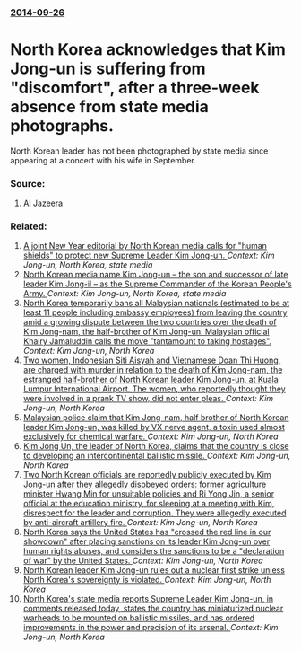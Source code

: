 ### [2014-09-26](/news/2014/09/26/index.md)

# North Korea acknowledges that Kim Jong-un is suffering from "discomfort", after a three-week absence from state media photographs. 

North Korean leader has not been photographed by state media since appearing at a concert with his wife in September.


### Source:

1. [Al Jazeera](http://www.aljazeera.com/news/asia-pacific/2014/09/kim-jong-un-suffering-from-discomfort-201492611159278936.html)

### Related:

1. [A joint New Year editorial by North Korean media calls for "human shields" to protect new Supreme Leader Kim Jong-un. ](/news/2012/01/1/a-joint-new-year-editorial-by-north-korean-media-calls-for-human-shields-to-protect-new-supreme-leader-kim-jong-un.md) _Context: Kim Jong-un, North Korea, state media_
2. [North Korean media name Kim Jong-un &ndash; the son and successor of late leader Kim Jong-il &ndash; as the Supreme Commander of the Korean People's Army. ](/news/2011/12/24/north-korean-media-name-kim-jong-un-ndash-the-son-and-successor-of-late-leader-kim-jong-il-ndash-as-the-supreme-commander-of-the-korean.md) _Context: Kim Jong-un, North Korea, state media_
3. [North Korea temporarily bans all Malaysian nationals (estimated to be at least 11 people including embassy employees) from leaving the country amid a growing dispute between the two countries over the death of Kim Jong-nam, the half-brother of Kim Jong-un. Malaysian official Khairy Jamaluddin calls the move "tantamount to taking hostages". ](/news/2017/03/7/north-korea-temporarily-bans-all-malaysian-nationals-estimated-to-be-at-least-11-people-including-embassy-employees-from-leaving-the-count.md) _Context: Kim Jong-un, North Korea_
4. [Two women, Indonesian Siti Aisyah and Vietnamese Doan Thi Huong, are charged with murder in relation to the death of Kim Jong-nam, the estranged half-brother of North Korean leader Kim Jong-un, at Kuala Lumpur International Airport. The women, who reportedly thought they were  involved in a prank TV show, did not enter pleas. ](/news/2017/03/1/two-women-indonesian-siti-aisyah-and-vietnamese-aoa-n-tha-haedegae-ng-are-charged-with-murder-in-relation-to-the-death-of-kim-jong-nam-the.md) _Context: Kim Jong-un, North Korea_
5. [Malaysian police claim that Kim Jong-nam, half brother of North Korean leader Kim Jong-un, was killed by VX nerve agent, a toxin used almost exclusively for chemical warfare. ](/news/2017/02/24/malaysian-police-claim-that-kim-jong-nam-half-brother-of-north-korean-leader-kim-jong-un-was-killed-by-vx-nerve-agent-a-toxin-used-almost.md) _Context: Kim Jong-un, North Korea_
6. [Kim Jong Un, the leader of North Korea, claims that the country is close to developing an intercontinental ballistic missile. ](/news/2017/01/1/kim-jong-un-the-leader-of-north-korea-claims-that-the-country-is-close-to-developing-an-intercontinental-ballistic-missile.md) _Context: Kim Jong-un, North Korea_
7. [Two North Korean officials are reportedly publicly executed by Kim Jong-un after they allegedly disobeyed orders: former agriculture minister Hwang Min for unsuitable policies and Ri Yong Jin, a senior official at the education ministry, for sleeping at a meeting with Kim, disrespect for the leader and corruption. They were allegedly executed by anti-aircraft artillery fire. ](/news/2016/08/30/two-north-korean-officials-are-reportedly-publicly-executed-by-kim-jong-un-after-they-allegedly-disobeyed-orders-former-agriculture-ministe.md) _Context: Kim Jong-un, North Korea_
8. [North Korea says the United States has "crossed the red line in our showdown" after placing sanctions on its leader Kim Jong-un over human rights abuses, and considers the sanctions to be a "declaration of war" by the United States. ](/news/2016/07/28/north-korea-says-the-united-states-has-crossed-the-red-line-in-our-showdown-after-placing-sanctions-on-its-leader-kim-jong-un-over-human-r.md) _Context: Kim Jong-un, North Korea_
9. [ North Korean leader Kim Jong-un rules out a nuclear first strike unless North Korea's sovereignty is violated. ](/news/2016/05/8/north-korean-leader-kim-jong-un-rules-out-a-nuclear-first-strike-unless-north-korea-s-sovereignty-is-violated.md) _Context: Kim Jong-un, North Korea_
10. [North Korea's state media reports Supreme Leader Kim Jong-un, in comments released today, states  the country has miniaturized nuclear warheads to be mounted on ballistic missiles, and has ordered improvements in the power and precision of its arsenal. ](/news/2016/03/9/north-korea-s-state-media-reports-supreme-leader-kim-jong-un-in-comments-released-today-states-the-country-has-miniaturized-nuclear-warhe.md) _Context: Kim Jong-un, North Korea_
